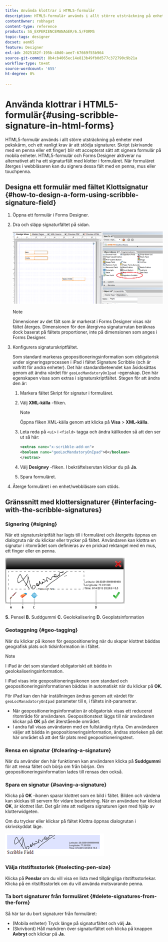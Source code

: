 ```yaml
---
title: Använda klottrar i HTML5-formulär
description: HTML5-formulär används i allt större utsträckning på enheter med pekskärm, och ett vanligt krav är att stödja signaturer. Att signera dokument på mobila enheter har blivit ett accepterat sätt att signera formulär på mobila enheter.
contentOwner: robhagat
content-type: reference
products: SG_EXPERIENCEMANAGER/6.5/FORMS
topic-tags: designer
docset: aem65
feature: Designer
exl-id: 2025182f-195b-40d0-aee7-67669f55b964
source-git-commit: 8b4cb4065ec14e813b49fb0d577c372790c9b21a
workflow-type: tm+mt
source-wordcount: '655'
ht-degree: 0%

---
```


# Använda klottrar i HTML5-formulär{#using-scribble-signature-in-html-forms}

HTML5-formulär används i allt större utsträckning på enheter med pekskärm, och ett vanligt krav är att stödja signaturer. Skript (skrivande med en penna eller ett finger) blir ett accepterat sätt att signera formulär på mobila enheter. HTML5-formulär och Forms Designer aktiverar nu alternativet att ha ett signaturfält med klotter i formuläret. När formuläret återges i webbläsaren kan du signera dessa fält med en penna, mus eller touchpenna.

## Designa ett formulär med fältet Klottsignatur {#how-to-design-a-form-using-scribble-signature-field}

1. Öppna ett formulär i Forms Designer.
1. Dra och släpp signaturfältet på sidan.

   ![designer_scribble](assets/designer_scribble.png)

   >[!NOTE]
   >
   >Dimensioner av det fält som är markerat i Forms Designer visas när fältet återges. Dimensionen för den återgivna signaturrutan beräknas dock baserat på fältets proportioner, inte på dimensionen som anges i Forms Designer.

1. Konfigurera signaturskriptfältet.

   Som standard markeras geopositioneringsinformation som obligatorisk under signeringsprocessen i iPad i fältet Signature Scribble (och är valfritt för andra enheter). Det här standardbeteendet kan åsidosättas genom att ändra värdet för `geoLocMandatoryOnIpad` -egenskap. Den här egenskapen visas som extras i signaturskriptfältet. Stegen för att ändra den är:

   1. Markera fältet Skript för signatur i formuläret.
   1. Välj **XML-källa** -fliken.

      >[!NOTE]
      >
      >Öppna fliken XML-källa genom att klicka på **Visa** > **XML-källa**.

   1. Leta reda på `<ui>` i `<field>` tagga och ändra källkoden så att den ser ut så här:

      ```xml
      <extras name="x-scribble-add-on">
      <boolean name="geoLocMandatoryOnIpad">0</boolean>
      </extras>
      ```

   1. Välj **Designvy** -fliken. I bekräftelserutan klickar du på **Ja**.
   1. Spara formuläret.

1. Återge formuläret i en enhet/webbläsare som stöds.

## Gränssnitt med klottersignaturer {#interfacing-with-the-scribble-signatures}

### Signering {#signing}

När ett signaturskriptfält har lagts till i formuläret och återgetts öppnas en dialogruta när du klickar eller trycker på fältet. Användaren kan klottra en signatur i ritområdet som definieras av en prickad rektangel med en mus, ett finger eller en penna.

![geolokalisering](assets/geolocation.png)

**S.** Pensel **B.** Suddgummi **C.** Geolokalisering **D.** Geoplatsinformation

### Geotaggning {#geo-tagging}

När du klickar på ikonen för geopositionering när du skapar klottret bäddas geografisk plats och tidsinformation in i fältet.

>[!NOTE]
>
I iPad är det som standard obligatoriskt att bädda in geolokaliseringsinformation.

I iPad visas inte geopositioneringsikonen som standard och geopositioneringsinformationen bäddas in automatiskt när du klickar på **OK**.

För iPad kan den här inställningen ändras genom att värdet för `geoLocManadatoryOnIpad` parameter till `0`, i fältets init-parametrar.

* När geopositioneringsinformation är obligatorisk visas ett reducerat ritområde för användaren. Geopositionstext läggs till när användaren klickar på **OK** på det återstående området.
* I andra fall visas användaren med en fullständig rityta. Om användaren väljer att bädda in geopositioneringsinformation, ändras storleken på det här området så att det får plats med geopositioneringstext.

### Rensa en signatur {#clearing-a-signature}

När du använder den här funktionen kan användaren klicka på **Suddgummi** för att rensa fältet och börja om från början. Om geopositioneringsinformation lades till rensas den också.

### Spara en signatur {#saving-a-signature}

Klicka på **OK** -ikonen sparar klottret som en bild i fältet. Bilden och värdena kan skickas till servern för vidare bearbetning. När en användare har klickat **OK**, är klottret låst. Det går inte att redigera signaturen igen med hjälp av klotterwidgeten.

Om du trycker eller klickar på fältet Klottra öppnas dialogrutan i skrivskyddat läge.

![3](assets/3.png)

### Välja ritstiftsstorlek {#selecting-pen-size}

Klicka på **Penslar** om du vill visa en lista med tillgängliga ritstiftsstorlekar. Klicka på en ritstiftsstorlek om du vill använda motsvarande penna.

### Ta bort signaturer från formuläret {#delete-signatures-from-the-form}

Så här tar du bort signaturer från formuläret:

* (Mobila enheter) Tryck länge på signaturfältet och välj **Ja**.
* (Skrivbord) Håll markören över signaturfältet och klicka på knappen **Avbryt** och klickar på **Ja**.
